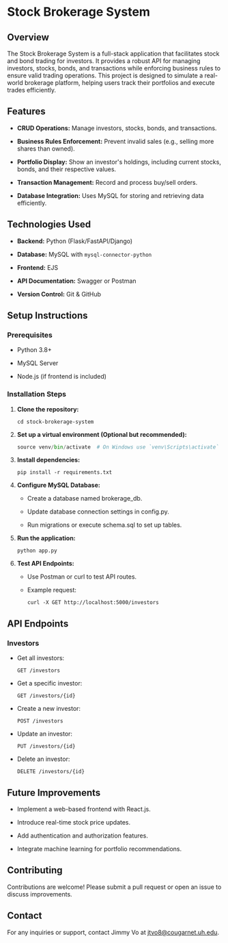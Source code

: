 # Stock Brokerage System

## Overview

The Stock Brokerage System is a full-stack application that facilitates stock and bond trading for investors. It provides a robust API for managing investors, stocks, bonds, and transactions while enforcing business rules to ensure valid trading operations. This project is designed to simulate a real-world brokerage platform, helping users track their portfolios and execute trades efficiently.

## Features

  * **CRUD Operations:** Manage investors, stocks, bonds, and transactions.

  * **Business Rules Enforcement:** Prevent invalid sales (e.g., selling more shares than owned).

  * **Portfolio Display:** Show an investor's holdings, including current stocks, bonds, and their respective values.

  * **Transaction Management:** Record and process buy/sell orders.

  * **Database Integration:** Uses MySQL for storing and retrieving data efficiently.

## Technologies Used

  * **Backend:** Python (Flask/FastAPI/Django)

  * **Database:** MySQL with ```mysql-connector-python```

  * **Frontend:** EJS 

  * **API Documentation:** Swagger or Postman

  * **Version Control:** Git & GitHub

## Setup Instructions

### Prerequisites

  * Python 3.8+

  * MySQL Server

  * Node.js (if frontend is included)

### Installation Steps

1. **Clone the repository:**

      ```git clone https://github.com/yourusername/stock-brokerage-system.git
      cd stock-brokerage-system

2. **Set up a virtual environment (Optional but recommended):**

      ```python -m venv venv
      source venv/bin/activate  # On Windows use `venv\Scripts\activate`

3. **Install dependencies:**

      ```pip install -r requirements.txt```

4. **Configure MySQL Database:**

   * Create a database named brokerage_db.
      
   * Update database connection settings in config.py.
      
   * Run migrations or execute schema.sql to set up tables.

5. **Run the application:**

      ```python app.py```

6. **Test API Endpoints:**

    * Use Postman or curl to test API routes.
          
    * Example request:
      
          curl -X GET http://localhost:5000/investors

## API Endpoints

### Investors

* Get all investors:

    `GET /investors`

* Get a specific investor:

    `GET /investors/{id}`

* Create a new investor:

    `POST /investors`

* Update an investor:

    `PUT /investors/{id}`

* Delete an investor:

    `DELETE /investors/{id}`



## Future Improvements

  * Implement a web-based frontend with React.js.

  * Introduce real-time stock price updates.

  * Add authentication and authorization features.

  * Integrate machine learning for portfolio recommendations.

## Contributing

  Contributions are welcome! Please submit a pull request or open an issue to discuss improvements.

## Contact

For any inquiries or support, contact Jimmy Vo at [jtvo8@cougarnet.uh.edu](jtvo8@cougarnet.uh.edu).
